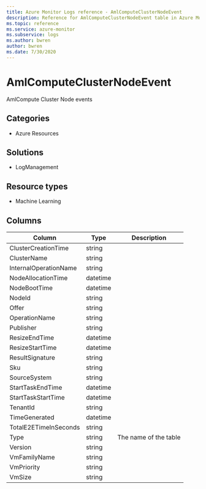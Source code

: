```yaml
---
title: Azure Monitor Logs reference - AmlComputeClusterNodeEvent
description: Reference for AmlComputeClusterNodeEvent table in Azure Monitor Logs.
ms.topic: reference
ms.service: azure-monitor
ms.subservice: logs
ms.author: bwren
author: bwren
ms.date: 7/30/2020
---
```


# AmlComputeClusterNodeEvent

 AmlCompute Cluster Node events

## Categories

- Azure Resources
## Solutions

- LogManagement
## Resource types

- Machine Learning




## Columns

|Column|Type|Description|
|---|---|---|
|ClusterCreationTime|string||
|ClusterName|string||
|InternalOperationName|string||
|NodeAllocationTime|datetime||
|NodeBootTime|datetime||
|NodeId|string||
|Offer|string||
|OperationName|string||
|Publisher|string||
|ResizeEndTime|datetime||
|ResizeStartTime|datetime||
|ResultSignature|string||
|Sku|string||
|SourceSystem|string||
|StartTaskEndTime|datetime||
|StartTaskStartTime|datetime||
|TenantId|string||
|TimeGenerated|datetime||
|TotalE2ETimeInSeconds|string||
|Type|string|The name of the table|
|Version|string||
|VmFamilyName|string||
|VmPriority|string||
|VmSize|string||

